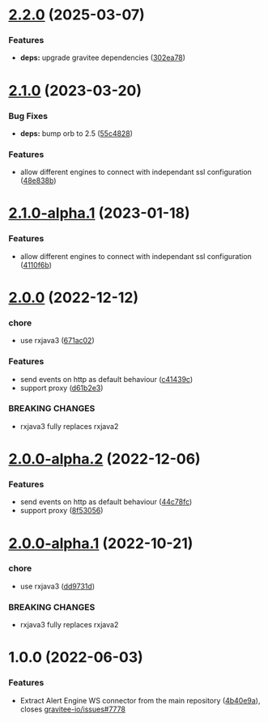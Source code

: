 # [2.2.0](https://github.com/gravitee-io/gravitee-ae-connectors/compare/2.1.0...2.2.0) (2025-03-07)


### Features

* **deps:** upgrade gravitee dependencies ([302ea78](https://github.com/gravitee-io/gravitee-ae-connectors/commit/302ea789e1b7b9b25da8f556ad1ac03ce1e4c5aa))

# [2.1.0](https://github.com/gravitee-io/gravitee-ae-connectors/compare/2.0.0...2.1.0) (2023-03-20)


### Bug Fixes

* **deps:** bump orb to 2.5 ([55c4828](https://github.com/gravitee-io/gravitee-ae-connectors/commit/55c48288553aa6a3b90becaf3659e729059de40a))


### Features

* allow different engines to connect with independant ssl configuration ([48e838b](https://github.com/gravitee-io/gravitee-ae-connectors/commit/48e838bf49865fd410d6b4becc73eca52db5f05a))

# [2.1.0-alpha.1](https://github.com/gravitee-io/gravitee-ae-connectors/compare/2.0.0...2.1.0-alpha.1) (2023-01-18)


### Features

* allow different engines to connect with independant ssl configuration ([4110f6b](https://github.com/gravitee-io/gravitee-ae-connectors/commit/4110f6bc6fcb2c82f6f52d050158f253a70b4d78))

# [2.0.0](https://github.com/gravitee-io/gravitee-ae-connectors/compare/1.0.0...2.0.0) (2022-12-12)


### chore

* use rxjava3 ([671ac02](https://github.com/gravitee-io/gravitee-ae-connectors/commit/671ac020dddb2eceb9e36c047de7351e3786ae5a))


### Features

* send events on http as default behaviour ([c41439c](https://github.com/gravitee-io/gravitee-ae-connectors/commit/c41439c77e30f32161d781cb0a7831bd946c47d9))
* support proxy ([d61b2e3](https://github.com/gravitee-io/gravitee-ae-connectors/commit/d61b2e368cad37c574131ce44d37731c5f43abfb))


### BREAKING CHANGES

* rxjava3 fully replaces rxjava2

# [2.0.0-alpha.2](https://github.com/gravitee-io/gravitee-ae-connectors/compare/2.0.0-alpha.1...2.0.0-alpha.2) (2022-12-06)


### Features

* send events on http as default behaviour ([44c78fc](https://github.com/gravitee-io/gravitee-ae-connectors/commit/44c78fc38a3f1be7db6081e5e779f53e494dfcc1))
* support proxy ([8f53056](https://github.com/gravitee-io/gravitee-ae-connectors/commit/8f53056f6cf1b106b18d616a35f7b7575319ca75))

# [2.0.0-alpha.1](https://github.com/gravitee-io/gravitee-ae-connectors/compare/1.0.0...2.0.0-alpha.1) (2022-10-21)


### chore

* use rxjava3 ([dd9731d](https://github.com/gravitee-io/gravitee-ae-connectors/commit/dd9731d428faef3e7466a8ab76caa6a73c3dad43))


### BREAKING CHANGES

* rxjava3 fully replaces rxjava2

# 1.0.0 (2022-06-03)


### Features

* Extract Alert Engine WS connector from the main repository ([4b40e9a](https://github.com/gravitee-io/gravitee-ae-connectors/commit/4b40e9a02a942fd1bf5ae0f0bed7345a9884bfae)), closes [gravitee-io/issues#7778](https://github.com/gravitee-io/issues/issues/7778)
